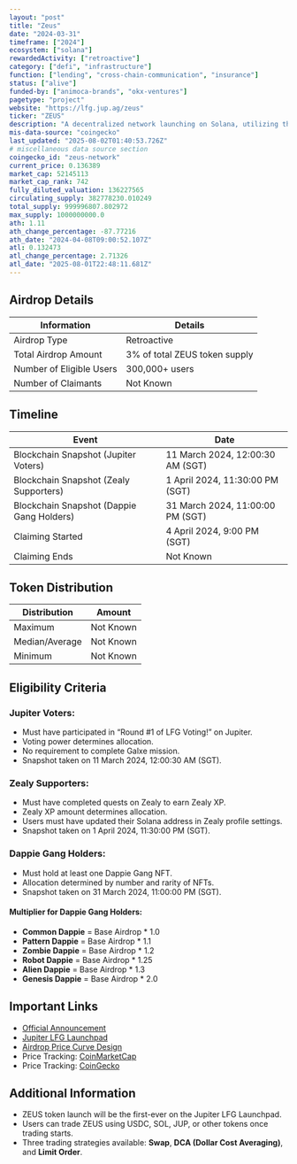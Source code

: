 ```yaml
---
layout: "post"
title: "Zeus"
date: "2024-03-31"
timeframe: ["2024"]
ecosystem: ["solana"]
rewardedActivity: ["retroactive"]
category: ["defi", "infrastructure"]
function: ["lending", "cross-chain-communication", "insurance"]
status: ["alive"]
funded-by: ["animoca-brands", "okx-ventures"]
pagetype: "project"
website: "https://lfg.jup.ag/zeus"
ticker: "ZEUS"
description: "A decentralized network launching on Solana, utilizing the Jupiter LFG Launchpad for token distribution and governance participation."
mis-data-source: "coingecko"
last_updated: "2025-08-02T01:40:53.726Z"
# miscellaneous data source section
coingecko_id: "zeus-network"
current_price: 0.136389
market_cap: 52145113
market_cap_rank: 742
fully_diluted_valuation: 136227565
circulating_supply: 382778230.010249
total_supply: 999996807.802972
max_supply: 1000000000.0
ath: 1.11
ath_change_percentage: -87.77216
ath_date: "2024-04-08T09:00:52.107Z"
atl: 0.132473
atl_change_percentage: 2.71326
atl_date: "2025-08-01T22:48:11.681Z"
---
```


## Airdrop Details

| Information              | Details                       |
| ------------------------ | ----------------------------- |
| Airdrop Type             | Retroactive                   |
| Total Airdrop Amount     | 3% of total ZEUS token supply |
| Number of Eligible Users | 300,000+ users                |
| Number of Claimants      | Not Known                     |

## Timeline

| Event                                     | Date                             |
| ----------------------------------------- | -------------------------------- |
| Blockchain Snapshot (Jupiter Voters)      | 11 March 2024, 12:00:30 AM (SGT) |
| Blockchain Snapshot (Zealy Supporters)    | 1 April 2024, 11:30:00 PM (SGT)  |
| Blockchain Snapshot (Dappie Gang Holders) | 31 March 2024, 11:00:00 PM (SGT) |
| Claiming Started                          | 4 April 2024, 9:00 PM (SGT)      |
| Claiming Ends                             | Not Known                        |

## Token Distribution

| Distribution   | Amount    |
| -------------- | --------- |
| Maximum        | Not Known |
| Median/Average | Not Known |
| Minimum        | Not Known |

## Eligibility Criteria

### Jupiter Voters:

- Must have participated in “Round #1 of LFG Voting!” on Jupiter.
- Voting power determines allocation.
- No requirement to complete Galxe mission.
- Snapshot taken on 11 March 2024, 12:00:30 AM (SGT).

### Zealy Supporters:

- Must have completed quests on Zealy to earn Zealy XP.
- Zealy XP amount determines allocation.
- Users must have updated their Solana address in Zealy profile settings.
- Snapshot taken on 1 April 2024, 11:30:00 PM (SGT).

### Dappie Gang Holders:

- Must hold at least one Dappie Gang NFT.
- Allocation determined by number and rarity of NFTs.
- Snapshot taken on 31 March 2024, 11:00:00 PM (SGT).

#### Multiplier for Dappie Gang Holders:

- **Common Dappie** = Base Airdrop \* 1.0
- **Pattern Dappie** = Base Airdrop \* 1.1
- **Zombie Dappie** = Base Airdrop \* 1.2
- **Robot Dappie** = Base Airdrop \* 1.25
- **Alien Dappie** = Base Airdrop \* 1.3
- **Genesis Dappie** = Base Airdrop \* 2.0

## Important Links

- [Official Announcement](https://medium.com/@zeus-network/zeus-token-launch-and-airdrop-claiming-on-jupiter-lfg-launchpad-7e5528768f44)
- [Jupiter LFG Launchpad](https://lfg.jup.ag/zeus)
- [Airdrop Price Curve Design](https://ilm.jup.ag/design#i=0.3&m=0.85&k=1.2&bps=80&a=5&t=1000)
- Price Tracking: [CoinMarketCap](https://coinmarketcap.com/currencies/zeus)
- Price Tracking: [CoinGecko](https://www.coingecko.com/en/coins/zeus)

## Additional Information

- ZEUS token launch will be the first-ever on the Jupiter LFG Launchpad.
- Users can trade ZEUS using USDC, SOL, JUP, or other tokens once trading starts.
- Three trading strategies available: **Swap**, **DCA (Dollar Cost Averaging)**, and **Limit Order**.